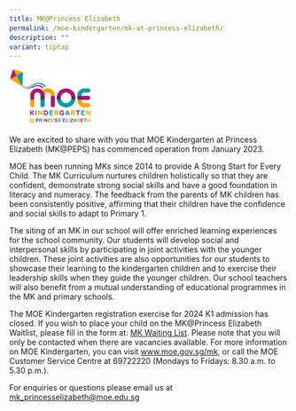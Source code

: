 ```yaml
---
title: MK@Princess Elizabeth
permalink: /moe-kindergarten/mk-at-princess-elizabeth/
description: ""
variant: tiptap
---
```

<div class="isomer-image-wrapper">
<img style="width:30%" height="auto" width="100%" src="/images/mkpeps.jpg">
</div>
<p>We are excited to share with you that MOE Kindergarten at Princess Elizabeth
(MK@PEPS) has commenced operation from January 2023.</p>
<p>MOE has been running MKs since 2014 to provide A Strong Start for Every
Child. The MK Curriculum nurtures children holistically so that they are
confident, demonstrate strong social skills and have a good foundation
in literacy and numeracy. The feedback from the parents of MK children
has been consistently positive, affirming that their children have the
confidence and social skills to adapt to Primary 1.</p>
<p>The siting of an MK in our school will offer enriched learning experiences
for the school community. Our students will develop social and interpersonal
skills by participating in joint activities with the younger children.
These joint activities are also opportunities for our students to showcase
their learning to the kindergarten children and to exercise their leadership
skills when they guide the younger children. Our school teachers will also
benefit from a mutual understanding of educational programmes in the MK
and primary schools.</p>
<p>The MOE Kindergarten registration exercise for 2024 K1 admission has closed.
If you wish to place your child on the MK@Princess Elizabeth Waitlist,
please fill in the form at: <a href="https://form.gov.sg/65b700782f6c2880eb8d2dc3" rel="noopener noreferrer nofollow" target="_blank">MK Waiting List</a>.
Please note that you will only be contacted when there are vacancies available.
For more information on MOE Kindergarten, you can visit <a href="https://www.moe.gov.sg/preschool/moe-kindergarten" rel="noopener noreferrer nofollow" target="_blank">www.moe.gov.sg/mk</a>,
or call the MOE Customer Service Centre at 69722220 (Mondays to Fridays:
8.30 a.m. to 5.30 p.m.).
<br>
</p>
<p>For enquiries or questions please email us at <a href="mailto:mk_princesselizabeth@moe.edu.sg" rel="noopener noreferrer nofollow" target="_blank">mk_princesselizabeth@moe.edu.sg</a>
</p>